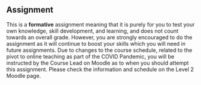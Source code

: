 
## Assignment

This is a **formative** assignment meaning that it is purely for you to test your own knowledge, skill development, and learning, and does not count towards an overall grade. However, you are strongly encouraged to do the assignment as it will continue to boost your skills which you will need in future assignments. Due to changes to the course schedule, related to the pivot to online teaching as part of the COVID Pandemic, you will be instructed by the Course Lead on Moodle as to when you should attempt this assignment. Please check the information and schedule on the Level 2 Moodle page.
